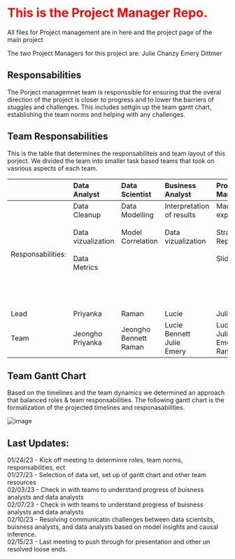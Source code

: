 # <font color=#FF0000>This is the Project Manager Repo. </font>
All files for Project management are in here and the project page of the main project

The two Project Managers for this project are:
Julie Chanzy
Emery Dittmer

## Responsabilities

The Porject managemnet team is responssible for ensuring that the overal direction of the project is closer to progress and to lower the barriers of stuggles and challenges. This includes settgin up the team gantt chart, establishing the team norms and helping with any challenges.

## Team Responsabilities

This is the table that determines the responsabiliteis and team layout of this porject. We divided the team into smaller task based teams that took on vasrious aspects of each team.


|   |Data Analyst |Data Scientist |Business Analyst |Product Manager |Project Manager |
|:--|:--|:--|:--|:--|:---|
|Responsabilities:|Data Cleanup <br><br> Data vizualization <br><br> Data Metrics <br><br><br><br><br> |Data Modelling <br><br> Model Correlation <br><br><br><br><br><br><br><br>|Interpretation of results <br> <br> Data vizualization <br><br><br><br><br><br><br><br>|Market expert <br><br> Strategy Report <br><br> Slides <br><br><br><br><br><br>  |Keep track of progress <br><br> Meeting organization <br><br>  Check on work flow Deliverables <br><br> Setup Github |
|Lead|Priyanka |Raman |Lucie |Julie |Emery |
|Team|Jeongho <br> Priyanka |Jeongho <br> Bennett <br> Raman |Lucie <br> Bennett <br> Julie <br> Emery |Lucie <br> Julie <br> Emery <br> Raman|Emery <br> Julie|


## Team Gantt Chart

Based on the timelines and the team dynamics we determined an approach that balanced roles & team responsabilities. The following gantt chart is the formalization of the projected timelines and responasabilities.

![image](https://user-images.githubusercontent.com/91097605/218161796-dad51cce-95c8-46bf-859e-25f74588bd15.png)


## Last Updates:

01/24/23 - Kick off meeting to determinre roles, team norms, responsabilities, ect<br>
01/27/23 - Selection of data set, set up of gantt chart and other team resources<br>
02/03/23 - Check in with teams to understand progress of buisness analysts and data analysts<br>
02/07/23 - Check in with teams to understand progress of buisness analysts and data analysts<br>
02/10/23 - Resolving communicatin challenges between data scientsits, buisness analysts, and data analysts based on model insights and causal inference. <br>
02/15/23 - Last meeting to push through for presentation and other un resolved loose ends.<br>
